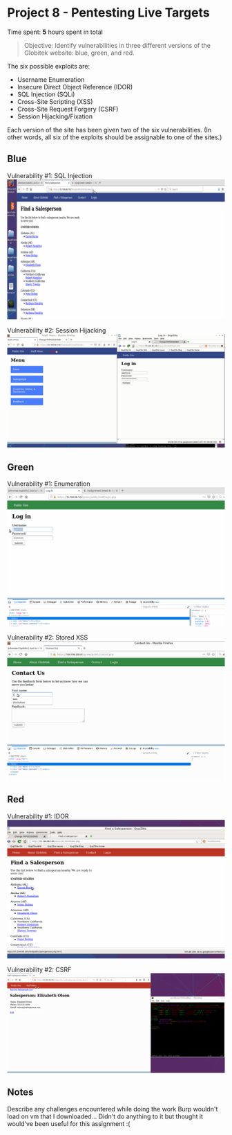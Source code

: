 # Project 8 - Pentesting Live Targets

Time spent: **5** hours spent in total

> Objective: Identify vulnerabilities in three different versions of the Globitek website: blue, green, and red.

The six possible exploits are:
* Username Enumeration
* Insecure Direct Object Reference (IDOR)
* SQL Injection (SQLi)
* Cross-Site Scripting (XSS)
* Cross-Site Request Forgery (CSRF)
* Session Hijacking/Fixation

Each version of the site has been given two of the six vulnerabilities. (In other words, all six of the exploits should be assignable to one of the sites.)

## Blue

Vulnerability #1: SQL Injection
![](week8Gif/blue1.gif)

Vulnerability #2: Session Hijacking
![](week8Gif/blue2.gif)

## Green

Vulnerability #1: Enumeration
![](week8Gif/green1.gif)

Vulnerability #2: Stored XSS
![](week8Gif/green2.gif)
## Red

Vulnerability #1: IDOR
![](week8Gif/red1.gif)

Vulnerability #2: CSRF
![](week8Gif/red2.gif)

## Notes

Describe any challenges encountered while doing the work
Burp wouldn't load on vm that I downloaded... Didn't do anything to it but thought it would've been useful for this assignment :(
